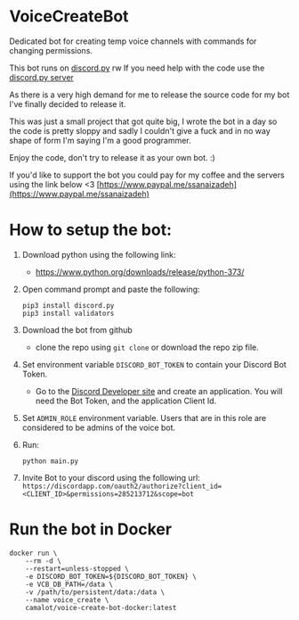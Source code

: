 # VoiceCreateBot

Dedicated bot for creating temp voice channels with commands for changing permissions.

This bot runs on [discord.py](https://discord.gg/r3sSKJJ) rw If you need help with the code use the [discord.py server](https://discord.gg/r3sSKJJ)

As there is a very high demand for me to release the source code for my bot I've finally decided to release it.

This was just a small project that got quite big, I wrote the bot in a day so the code is pretty sloppy and sadly I couldn't give a fuck and in no way shape of form I'm saying I'm a good programmer.

Enjoy the code, don't try to release it as your own bot. :)

If you'd like to support the bot you could pay for my coffee and the servers using the link below <3  [https://www.paypal.me/ssanaizadeh](https://www.paypal.me/ssanaizadeh)


# How to setup the bot:

1. Download python using the following link:
	- https://www.python.org/downloads/release/python-373/
1. Open command prompt and paste the following:
	```shell
	pip3 install discord.py
	pip3 install validators
	```  

1. Download the bot from github
	- clone the repo using `git clone` or download the repo zip file.
1. Set environment variable `DISCORD_BOT_TOKEN` to contain your Discord Bot Token.
	- Go to the [Discord Developer site](https://discordapp.com/developers/applications/me) and create an application. You will need the Bot Token, and the application Client Id.
1. Set `ADMIN_ROLE` environment variable. Users that are in this role are considered to be admins of the voice bot.
1. Run:
	```shell
	python main.py
	```

1. Invite Bot to your discord using the following url:  
`https://discordapp.com/oauth2/authorize?client_id=<CLIENT_ID>&permissions=285213712&scope=bot`

# Run the bot in Docker

```shell
docker run \
	--rm -d \
	--restart=unless-stopped \
	-e DISCORD_BOT_TOKEN=${DISCORD_BOT_TOKEN} \
	-e VCB_DB_PATH=/data \
	-v /path/to/persistent/data:/data \
	--name voice_create \
	camalot/voice-create-bot-docker:latest
```